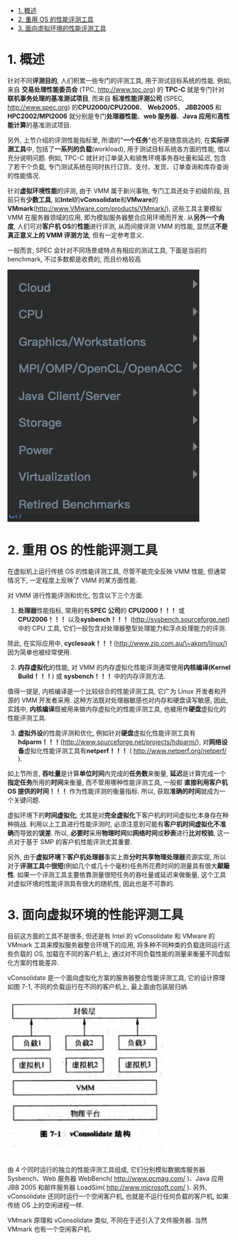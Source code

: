 
<!-- @import "[TOC]" {cmd="toc" depthFrom=1 depthTo=6 orderedList=false} -->

<!-- code_chunk_output -->

- [1. 概述](#1-概述)
- [2. 重用 OS 的性能评测工具](#2-重用-os-的性能评测工具)
- [3. 面向虚拟环境的性能评测工具](#3-面向虚拟环境的性能评测工具)

<!-- /code_chunk_output -->

# 1. 概述

针对不同**评测目的**, 人们积累一些专门的评测工具, 用于测试目标系统的性能. 例如, 来自 **交易处理性能委员会** (TPC, http://www.tpc.org) 的 **TPC\-C** 就是专门针对 **联机事务处理的基准测试项目**, 而来自 **标准性能评测公司** (SPEC, http://www.spec.org) 的**CPU2000/CPU2006**、 **Web2005**、 **JBB2005** 和 **HPC2002/MPI2006** 就分别是专门**处理器性能**、**web 服务器**、**Java 应用**和**高性能计算**的基准测试项目.

另外, 上节介绍的评测性能指标里, 所谓的"**一个任务**"也不是随意挑选的, 在**实际评测工具**中, 包括了**一系列的负载**(workload), 用于测试目标系统各方面的性能, 借以充分说明问题. 例如, TPC\-C 就针对订单录入和销售环境事务吞吐量和延迟, 包含了若干个负载, 专门测试系统在同时执行订货、支付、发货、订单查询和库存查询的性能情况.

针对**虚拟环境性能**的评测, 由于 VMM 属于新兴事物, 专门工具还处于初级阶段, 目前只有**少数工具**, 如**Intel**的**vConsolidate**和**VMware**的**VMmark**(http://www.VMware.com/products/VMmark/), 这些工具主要模拟 VMM 在服务器领域的应用, 即为模拟服务器整合应用环境而开发. 从**另外一个角度**, 人们可对**客户机 OS**的**性能**进行评测, 从而间接评测 VMM 的性能, 显然这**不是真正意义上的 VMM 评测方法**, 但有一定参考意义.

一般而言, SPEC 会针对不同场景或特点有相应的测试工具, 下面是当前的 benchmark, 不过多数都是收费的, 而且价格较高

![](./images/2019-05-11-16-07-20.png)

# 2. 重用 OS 的性能评测工具

在虚拟机上运行传统 OS 的性能评测工具, 尽管不能完全反映 VMM 性能, 但通常情况下, 一定程度上反映了 VMM 的某方面性能.

对 VMM 进行性能评测和优化, 包含以下三个方面.

1) **处理器**性能指标, 常用的有**SPEC 公司**的 **CPU2000！！！** 或**CPU2006！！！** 以及**sysbench！！！** (http://sysbench.sourceforge.net) 中的 CPU 工具, 它们一般包含对处理器整型处理能力和浮点处理能力的评测.

除此, 在实际应用中, **cyclesoak！！！**(http://www.zip.com.au/\~akpm/linux/) 因为简单也被经常使用.

2) **内存虚拟化**的性能, 对 VMM 的内存虚拟化性能评测通常使用**内核编译(Kernel Build！！！**) 或 **sysbench！！！** 中的内存评测方法.

值得一提是, 内核编译是一个比较综合的性能评测工具, 它广为 Linux 开发者和开源的 VMM 开发者采用. 这种方法既对处理器敏感也对内存和硬盘读写敏感, 因此, 实践中, **内核编译**既被用来做内存虚拟化的性能评测工具, 也被用作**硬盘**虚拟化的性能评测工具.

3) **虚拟外设**的性能评测和优化, 例如针对**硬盘**虚拟化性能评测工具有**hdparm！！！**(http://www.sourceforge.net/projects/hdparm/), 对**网络设备**虚拟化性能评测工具有**netperf！！！** ( http://www.netperf.org/netperf/ ).

如上节所言, **吞吐量**是计算**单位时间**内完成的**任务数**来衡量, **延迟**是计算完成一个**指定任务**所用的**时间**来衡量, 而不管用哪种性能评测工具, 一般都 **直接利用客户机 OS 提供的时间！！！** 作为性能评测的衡量指标. 所以, 获取**准确的时间**就成为一个关键问题.

虚拟环境下的**时间虚拟化**, 尤其是对**完全虚拟化**下客户机的时间虚拟化本身存在种种挑战. 利用以上工具进行性能评测时, 必须注意到可能有**客户机时间虚拟化不准确**而导致的**误差**. 所以, **必要时**采用**物理时间**如**网络时间**或**秒表**进行**比对校验**, 这一点对于基于 SMP 的客户机性能评测尤其重要.

另外, 由于**虚拟环境**下**客户机处理器**事实上靠**分时共享物理处理器**资源实现, 所以对于**评测工具**中**很短**(例如几个或几十个毫秒)任务所花费时间的测量具有很大**颠簸性**. 如果一个评测工具主要依靠测量很短任务的吞吐量或延迟来做衡量, 这个工具对虚拟环境的性能评测具有很大的随机性, 因此也是不可靠的.

# 3. 面向虚拟环境的性能评测工具

目前这方面的工具不是很多, 但还是有 Intel 的 vConsolidate 和 VMware 的 VMmark 工具来模拟服务器整合环境下的应用, 将多种不同种类的负载连同运行这些负载的 OS, 加载在不同的客户机上, 通过对不同负载性能的测量来衡量不同虚拟化方案的性能差异.

vConsolidate 是一个面向虚拟化方案的服务器整合性能评测工具, 它的设计原理如图 7\-1, 不同的负载运行在不同的客户机上, 最上面由包装层归纳.

![](./images/2019-04-17-14-34-33.png)

由 4 个同时运行的独立的性能评测工具组成, 它们分别模拟数据库服务器 Sysbench、Web 服务器 WebBench( http://www.pcmag.com/ )、Java 应用 JBB 2005 和邮件服务器 LoadSim( http://www.microsoft.com/ ). 另外, vConsolidate 还同时运行一个空闲客户机, 也就是不运行任何负载的客户机, 如果传统 OS 上的空闲进程一样.

VMmark 原理和 vConsolidate 类似, 不同在于还引入了文件服务器. 当然 VMmark 也有一个空闲客户机.